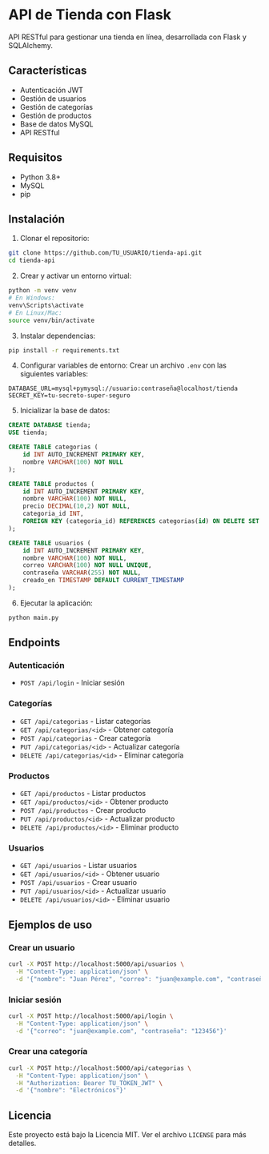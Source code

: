 # API de Tienda con Flask

API RESTful para gestionar una tienda en línea, desarrollada con Flask y SQLAlchemy.

## Características

- Autenticación JWT
- Gestión de usuarios
- Gestión de categorías
- Gestión de productos
- Base de datos MySQL
- API RESTful

## Requisitos

- Python 3.8+
- MySQL
- pip

## Instalación

1. Clonar el repositorio:
```bash
git clone https://github.com/TU_USUARIO/tienda-api.git
cd tienda-api
```

2. Crear y activar un entorno virtual:
```bash
python -m venv venv
# En Windows:
venv\Scripts\activate
# En Linux/Mac:
source venv/bin/activate
```

3. Instalar dependencias:
```bash
pip install -r requirements.txt
```

4. Configurar variables de entorno:
Crear un archivo `.env` con las siguientes variables:
```
DATABASE_URL=mysql+pymysql://usuario:contraseña@localhost/tienda
SECRET_KEY=tu-secreto-super-seguro
```

5. Inicializar la base de datos:
```sql
CREATE DATABASE tienda;
USE tienda;

CREATE TABLE categorias (
    id INT AUTO_INCREMENT PRIMARY KEY,
    nombre VARCHAR(100) NOT NULL
);

CREATE TABLE productos (
    id INT AUTO_INCREMENT PRIMARY KEY,
    nombre VARCHAR(100) NOT NULL,
    precio DECIMAL(10,2) NOT NULL,
    categoria_id INT,
    FOREIGN KEY (categoria_id) REFERENCES categorias(id) ON DELETE SET NULL
);

CREATE TABLE usuarios (
    id INT AUTO_INCREMENT PRIMARY KEY,
    nombre VARCHAR(100) NOT NULL,
    correo VARCHAR(100) NOT NULL UNIQUE,
    contraseña VARCHAR(255) NOT NULL,
    creado_en TIMESTAMP DEFAULT CURRENT_TIMESTAMP
);
```

6. Ejecutar la aplicación:
```bash
python main.py
```

## Endpoints

### Autenticación
- `POST /api/login` - Iniciar sesión

### Categorías
- `GET /api/categorias` - Listar categorías
- `GET /api/categorias/<id>` - Obtener categoría
- `POST /api/categorias` - Crear categoría
- `PUT /api/categorias/<id>` - Actualizar categoría
- `DELETE /api/categorias/<id>` - Eliminar categoría

### Productos
- `GET /api/productos` - Listar productos
- `GET /api/productos/<id>` - Obtener producto
- `POST /api/productos` - Crear producto
- `PUT /api/productos/<id>` - Actualizar producto
- `DELETE /api/productos/<id>` - Eliminar producto

### Usuarios
- `GET /api/usuarios` - Listar usuarios
- `GET /api/usuarios/<id>` - Obtener usuario
- `POST /api/usuarios` - Crear usuario
- `PUT /api/usuarios/<id>` - Actualizar usuario
- `DELETE /api/usuarios/<id>` - Eliminar usuario

## Ejemplos de uso

### Crear un usuario
```bash
curl -X POST http://localhost:5000/api/usuarios \
  -H "Content-Type: application/json" \
  -d '{"nombre": "Juan Pérez", "correo": "juan@example.com", "contraseña": "123456"}'
```

### Iniciar sesión
```bash
curl -X POST http://localhost:5000/api/login \
  -H "Content-Type: application/json" \
  -d '{"correo": "juan@example.com", "contraseña": "123456"}'
```

### Crear una categoría
```bash
curl -X POST http://localhost:5000/api/categorias \
  -H "Content-Type: application/json" \
  -H "Authorization: Bearer TU_TOKEN_JWT" \
  -d '{"nombre": "Electrónicos"}'
```

## Licencia

Este proyecto está bajo la Licencia MIT. Ver el archivo `LICENSE` para más detalles. 